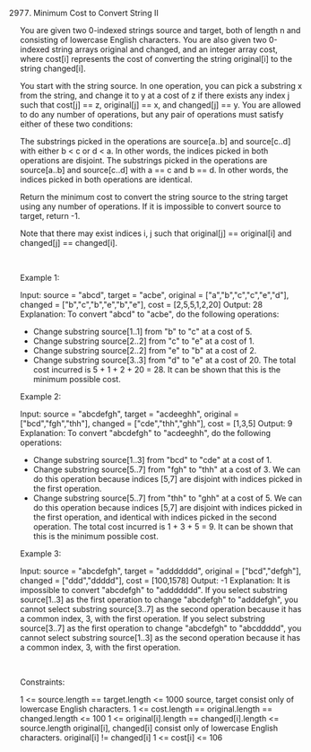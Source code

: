 2977. Minimum Cost to Convert String II

You are given two 0-indexed strings source and target, both of length n and consisting of lowercase English characters. You are also given two 0-indexed string arrays original and changed, and an integer array cost, where cost[i] represents the cost of converting the string original[i] to the string changed[i].

You start with the string source. In one operation, you can pick a substring x from the string, and change it to y at a cost of z if there exists any index j such that cost[j] == z, original[j] == x, and changed[j] == y. You are allowed to do any number of operations, but any pair of operations must satisfy either of these two conditions:

The substrings picked in the operations are source[a..b] and source[c..d] with either b < c or d < a. In other words, the indices picked in both operations are disjoint.
The substrings picked in the operations are source[a..b] and source[c..d] with a == c and b == d. In other words, the indices picked in both operations are identical.

Return the minimum cost to convert the string source to the string target using any number of operations. If it is impossible to convert source to target, return -1.

Note that there may exist indices i, j such that original[j] == original[i] and changed[j] == changed[i].

 

Example 1:

Input: source = "abcd", target = "acbe", original = ["a","b","c","c","e","d"], changed = ["b","c","b","e","b","e"], cost = [2,5,5,1,2,20]
Output: 28
Explanation: To convert "abcd" to "acbe", do the following operations:
- Change substring source[1..1] from "b" to "c" at a cost of 5.
- Change substring source[2..2] from "c" to "e" at a cost of 1.
- Change substring source[2..2] from "e" to "b" at a cost of 2.
- Change substring source[3..3] from "d" to "e" at a cost of 20.
The total cost incurred is 5 + 1 + 2 + 20 = 28. 
It can be shown that this is the minimum possible cost.


Example 2:

Input: source = "abcdefgh", target = "acdeeghh", original = ["bcd","fgh","thh"], changed = ["cde","thh","ghh"], cost = [1,3,5]
Output: 9
Explanation: To convert "abcdefgh" to "acdeeghh", do the following operations:
- Change substring source[1..3] from "bcd" to "cde" at a cost of 1.
- Change substring source[5..7] from "fgh" to "thh" at a cost of 3. We can do this operation because indices [5,7] are disjoint with indices picked in the first operation.
- Change substring source[5..7] from "thh" to "ghh" at a cost of 5. We can do this operation because indices [5,7] are disjoint with indices picked in the first operation, and identical with indices picked in the second operation.
The total cost incurred is 1 + 3 + 5 = 9.
It can be shown that this is the minimum possible cost.


Example 3:

Input: source = "abcdefgh", target = "addddddd", original = ["bcd","defgh"], changed = ["ddd","ddddd"], cost = [100,1578]
Output: -1
Explanation: It is impossible to convert "abcdefgh" to "addddddd".
If you select substring source[1..3] as the first operation to change "abcdefgh" to "adddefgh", you cannot select substring source[3..7] as the second operation because it has a common index, 3, with the first operation.
If you select substring source[3..7] as the first operation to change "abcdefgh" to "abcddddd", you cannot select substring source[1..3] as the second operation because it has a common index, 3, with the first operation.


 

Constraints:

1 <= source.length == target.length <= 1000
source, target consist only of lowercase English characters.
1 <= cost.length == original.length == changed.length <= 100
1 <= original[i].length == changed[i].length <= source.length
original[i], changed[i] consist only of lowercase English characters.
original[i] != changed[i]
1 <= cost[i] <= 106